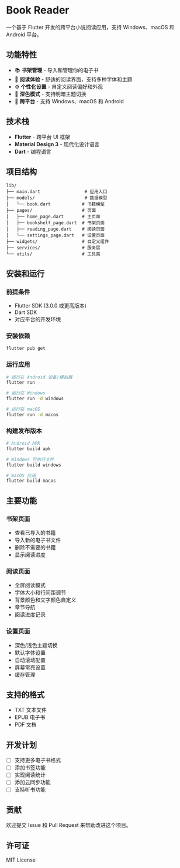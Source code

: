 # Book Reader

一个基于 Flutter 开发的跨平台小说阅读应用，支持 Windows、macOS 和 Android 平台。

## 功能特性

- 📚 **书架管理** - 导入和管理你的电子书
- 📖 **阅读体验** - 舒适的阅读界面，支持多种字体和主题
- ⚙️ **个性化设置** - 自定义阅读偏好和外观
- 🌙 **深色模式** - 支持明暗主题切换
- 📱 **跨平台** - 支持 Windows、macOS 和 Android

## 技术栈

- **Flutter** - 跨平台 UI 框架
- **Material Design 3** - 现代化设计语言
- **Dart** - 编程语言

## 项目结构

```
lib/
├── main.dart                 # 应用入口
├── models/                   # 数据模型
│   └── book.dart            # 书籍模型
├── pages/                   # 页面
│   ├── home_page.dart       # 主页面
│   ├── bookshelf_page.dart  # 书架页面
│   ├── reading_page.dart    # 阅读页面
│   └── settings_page.dart   # 设置页面
├── widgets/                 # 自定义组件
├── services/                # 服务层
└── utils/                   # 工具类
```

## 安装和运行

### 前提条件

- Flutter SDK (3.0.0 或更高版本)
- Dart SDK
- 对应平台的开发环境

### 安装依赖

```bash
flutter pub get
```

### 运行应用

```bash
# 运行在 Android 设备/模拟器
flutter run

# 运行在 Windows
flutter run -d windows

# 运行在 macOS
flutter run -d macos
```

### 构建发布版本

```bash
# Android APK
flutter build apk

# Windows 可执行文件
flutter build windows

# macOS 应用
flutter build macos
```

## 主要功能

### 书架页面
- 查看已导入的书籍
- 导入新的电子书文件
- 删除不需要的书籍
- 显示阅读进度

### 阅读页面
- 全屏阅读模式
- 字体大小和行间距调节
- 背景颜色和文字颜色自定义
- 章节导航
- 阅读进度记录

### 设置页面
- 深色/浅色主题切换
- 默认字体设置
- 自动滚动配置
- 屏幕常亮设置
- 缓存管理

## 支持的格式

- TXT 文本文件
- EPUB 电子书
- PDF 文档

## 开发计划

- [ ] 支持更多电子书格式
- [ ] 添加书签功能
- [ ] 实现阅读统计
- [ ] 添加云同步功能
- [ ] 支持听书功能

## 贡献

欢迎提交 Issue 和 Pull Request 来帮助改进这个项目。

## 许可证

MIT License
